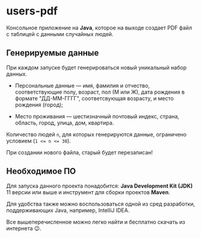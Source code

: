 # users-pdf
Консольное приложение на **Java**, которое на выходе создает PDF файл с таблицей с данными случайных людей.

## Генерируемые данные
При каждом запуске будет генерироваться новый уникальный набор данных.

- Персональные данные — имя, фамилия и отчество, соответствующие полу, возраст, пол (М или Ж), 
дата рождения в формате "ДД-ММ-ГГГГ", соответсвующая возрасту, и место рождения (город);

- Место проживания — шестизначный почтовый индекс, страна, область, город, улица, дом, квартира.

Количество людей `n`, для которых генерируются данные, ограничено условием (`1 <= n <= 30`). 

При создании нового файла, старый будет перезаписан!

## Необходимое ПО
Для запуска данного проекта понадобится: **Java Development Kit (JDK)** 11 версии или выше и
инструмент для сборки проектов **Maven**.

Для удобства также можно воспользоваться одной из сред разработки, поддерживающих Java, например, IntelliJ IDEA.

Все вышеперечисленное можно легко найти и бесплатно скачать из интернета 😉.